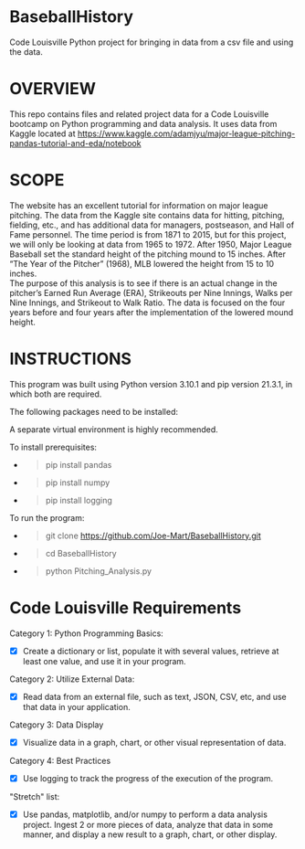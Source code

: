 # BaseballHistory
Code Louisville Python project for bringing in data from a csv file and using the data.
# OVERVIEW
This repo contains files and related project data for a Code Louisville bootcamp on Python programming and data analysis. It uses data from Kaggle located at https://www.kaggle.com/adamjyu/major-league-pitching-pandas-tutorial-and-eda/notebook

# SCOPE
The website has an excellent tutorial for information on major league pitching.  The data from the Kaggle site contains data for hitting, pitching, fielding, etc., and has additional data for managers, postseason, and Hall of Fame personnel. The time period is from 1871 to 2015, but for this project, we will only be looking at data from 1965 to 1972.
After 1950, Major League Baseball set the standard height of the pitching mound to 15 inches.  After “The Year of the Pitcher” (1968), MLB lowered the height from 15 to 10 inches.  
The purpose of this analysis is to see if there is an actual change in the pitcher’s Earned Run Average (ERA), Strikeouts per Nine Innings, Walks per Nine Innings, and Strikeout to Walk Ratio.  The data is focused on the four years before and four years after the implementation of the lowered mound height.

# INSTRUCTIONS 

This program was built using Python version 3.10.1 and pip version 21.3.1, in which both are required.

The following packages need to be installed:

A separate virtual environment is highly recommended.

To install prerequisites:
  - >pip install pandas
  - >pip install numpy 
  - >pip install logging
  

To run the program:
  - >git clone https://github.com/Joe-Mart/BaseballHistory.git
  - >cd BaseballHistory
  - >python Pitching_Analysis.py

 
# Code Louisville Requirements

Category 1: Python Programming Basics:
- [x] Create a dictionary or list, populate it with several values, retrieve at least one value, and use it in your program.

Category 2: Utilize External Data:
- [x] Read data from an external file, such as text, JSON, CSV, etc, and use that data in your application.

Category 3: Data Display
- [x] Visualize data in a graph, chart, or other visual representation of data.

Category 4: Best Practices
- [x] Use logging to track the progress of the execution of the program.

"Stretch" list:

- [x] Use pandas, matplotlib, and/or numpy to perform a data analysis project. Ingest 2 or more pieces of data, analyze that data in some manner, and display a new result to a graph, chart, or other display.
